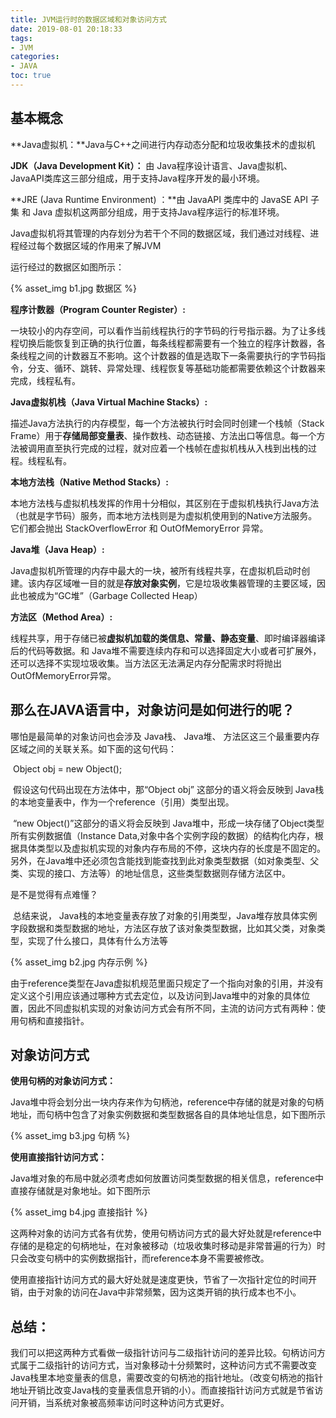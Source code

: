 ```yaml
---
title: JVM运行时的数据区域和对象访问方式
date: 2019-08-01 20:18:33
tags:
- JVM
categories:
- JAVA
toc: true
---
```


## 基本概念

**Java虚拟机：**Java与C++之间进行内存动态分配和垃圾收集技术的虚拟机

**JDK（Java Development Kit）：** 由 Java程序设计语言、Java虚拟机、JavaAPI类库这三部分组成，用于支持Java程序开发的最小环境。

**JRE (Java Runtime Environment) ：**由 JavaAPI 类库中的 JavaSE API 子集 和 Java 虚拟机这两部分组成，用于支持Java程序运行的标准环境。

Java虚拟机将其管理的内存划分为若干个不同的数据区域，我们通过对线程、进程经过每个数据区域的作用来了解JVM

<!--more-->

运行经过的数据区如图所示：

{% asset_img b1.jpg 数据区 %}


**程序计数器（Program Counter Register）:**

​       一块较小的内存空间，可以看作当前线程执行的字节码的行号指示器。为了让多线程切换后能恢复到正确的执行位置，每条线程都需要有一个独立的程序计数器，各条线程之间的计数器互不影响。这个计数器的值是选取下一条需要执行的字节码指令，分支、循环、跳转、异常处理、线程恢复等基础功能都需要依赖这个计数器来完成，线程私有。



**Java虚拟机栈（Java Virtual Machine Stacks）:**

​       描述Java方法执行的内存模型，每一个方法被执行时会同时创建一个栈帧（Stack Frame）用于**存储局部变量表**、操作数栈、动态链接、方法出口等信息。每一个方法被调用直至执行完成的过程，就对应着一个栈帧在虚拟机栈从入栈到出栈的过程。线程私有。



**本地方法栈（Native Method Stacks）:**

​       本地方法栈与虚拟机栈发挥的作用十分相似，其区别在于虚拟机栈执行Java方法（也就是字节码）服务，而本地方法栈则是为虚拟机使用到的Native方法服务。它们都会抛出 StackOverflowError 和 OutOfMemoryError 异常。



**Java堆（Java Heap）:**

​      Java虚拟机所管理的内存中最大的一块，被所有线程共享，在虚拟机启动时创建。该内存区域唯一目的就是**存放对象实例**，它是垃圾收集器管理的主要区域，因此也被成为“GC堆”（Garbage Collected Heap）



**方法区（Method Area）:**

​       线程共享，用于存储已被**虚拟机加载的类信息、常量、静态变量**、即时编译器编译后的代码等数据。和 Java堆不需要连续内存和可以选择固定大小或者可扩展外，还可以选择不实现垃圾收集。当方法区无法满足内存分配需求时将抛出OutOfMemoryError异常。





## **那么在JAVA语言中，对象访问是如何进行的呢？**

哪怕是最简单的对象访问也会涉及 Java栈、 Java堆、 方法区这三个最重要内存区域之间的关联关系。如下面的这句代码：

​          Object obj = new Object();

​        假设这句代码出现在方法体中，那“Object obj” 这部分的语义将会反映到 Java栈的本地变量表中，作为一个reference（引用）类型出现。

​       “new Object()”这部分的语义将会反映到 Java堆中，形成一块存储了Object类型所有实例数据值（Instance Data,对象中各个实例字段的数据）的结构化内存，根据具体类型以及虚拟机实现的对象内存布局的不停，这块内存的长度是不固定的。另外，在Java堆中还必须包含能找到能查找到此对象类型数据（如对象类型、父类、实现的接口、方法等）的地址信息，这些类型数据则存储方法区中。

是不是觉得有点难懂？

​       总结来说， Java栈的本地变量表存放了对象的引用类型，Java堆存放具体实例字段数据和类型数据的地址，方法区存放了该对象类型数据，比如其父类，对象类型，实现了什么接口，具体有什么方法等



{% asset_img b2.jpg 内存示例 %}


​         由于reference类型在Java虚拟机规范里面只规定了一个指向对象的引用，并没有定义这个引用应该通过哪种方式去定位，以及访问到Java堆中的对象的具体位置，因此不同虚拟机实现的对象访问方式会有所不同，主流的访问方式有两种：使用句柄和直接指针。

## 对象访问方式


**使用句柄的对象访问方式：**

​         Java堆中将会划分出一块内存来作为句柄池，reference中存储的就是对象的句柄地址，而句柄中包含了对象实例数据和类型数据各自的具体地址信息，如下图所示         

{% asset_img b3.jpg 句柄 %}


**使用直接指针访问方式：**

​       Java堆对象的布局中就必须考虑如何放置访问类型数据的相关信息，reference中直接存储就是对象地址。如下图所示

{% asset_img b4.jpg 直接指针 %}



​      这两种对象的访问方式各有优势，使用句柄访问方式的最大好处就是reference中存储的是稳定的句柄地址，在对象被移动（垃圾收集时移动是非常普遍的行为）时只会改变句柄中的实例数据指针，而reference本身不需要被修改。

​     使用直接指针访问方式的最大好处就是速度更快，节省了一次指针定位的时间开销，由于对象的访问在Java中非常频繁，因为这类开销的执行成本也不小。



##  **总结：**

我们可以把这两种方式看做一级指针访问与二级指针访问的差异比较。句柄访问方式属于二级指针的访问方式，当对象移动十分频繁时，这种访问方式不需要改变Java栈里本地变量表的信息，需要改变的句柄池的指针地址。（改变句柄池的指针地址开销比改变Java栈的变量表信息开销的小）。而直接指针访问方式就是节省访问开销，当系统对象被高频率访问时这种访问方式更好。